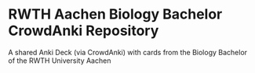 # RWTH Aachen Biology Bachelor CrowdAnki Repository
A shared Anki Deck (via CrowdAnki) with cards from the Biology Bachelor of the RWTH University Aachen

